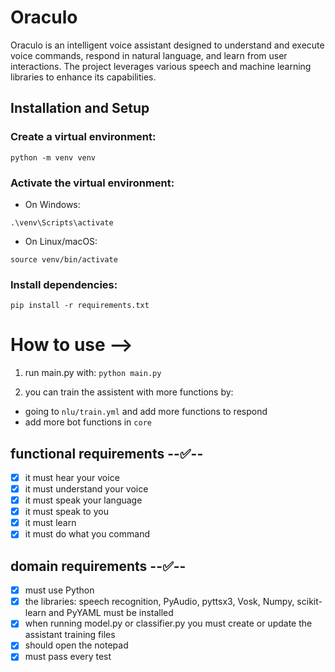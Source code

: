 # Oraculo

Oraculo is an intelligent voice assistant designed to understand and execute voice commands, respond in natural language, and learn from user interactions. The project leverages various speech and machine learning libraries to enhance its capabilities.

##

## Installation and Setup

### Create a virtual environment:
`python -m venv venv`

### Activate the virtual environment:

- On Windows:

`.\venv\Scripts\activate`

- On Linux/macOS:

`source venv/bin/activate`

### Install dependencies:

`pip install -r requirements.txt`


# How to use -->

1) run main.py with:
`python main.py`

2) you can train the assistent with more functions by:
- going to `nlu/train.yml` and add more functions to respond
- add more bot functions in `core`

## functional requirements --✅-- 

- [X] it must hear your voice
- [X] it must understand your voice
- [X] it must speak your language 
- [X] it must speak to you
- [X] it must learn
- [X] it must do what you command

## domain requirements --✅--

- [X] must use Python
- [X] the libraries: speech recognition, PyAudio, pyttsx3, Vosk, Numpy, scikit-learn and PyYAML must be installed
- [X] when running model.py or classifier.py you must create or update the assistant training files
- [X] should open the notepad
- [X] must pass every test